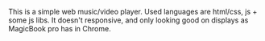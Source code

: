 This is a simple web music/video player. Used languages are html/css, js + some js libs. 
It doesn't responsive, and only looking good on displays as MagicBook pro has in Chrome.